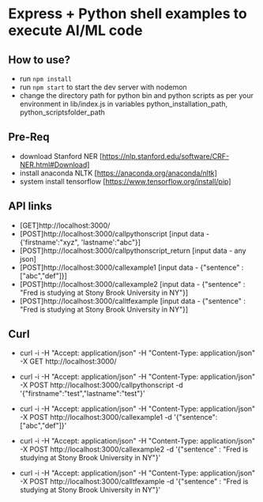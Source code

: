# Express + Python shell examples to execute AI/ML code

## How to use?
*  run `npm install`
* run `npm start` to start the dev server with nodemon
* change the directory path for python bin and python scripts as per your environment in lib/index.js in variables python_installation_path, python_scriptsfolder_path

## Pre-Req
* download Stanford NER [https://nlp.stanford.edu/software/CRF-NER.html#Download]
* install anaconda NLTK [https://anaconda.org/anaconda/nltk]
* system install tensorflow [https://www.tensorflow.org/install/pip]

## API links 
* [GET]http://localhost:3000/
* [POST]http://localhost:3000/callpythonscript   [input data - {'firstname':"xyz", 'lastname':"abc"}]
* [POST]http://localhost:3000/callpythonscript_return  [input data - any json]
* [POST]http://localhost:3000/callexample1  [input data - {"sentence" : ["abc","def"]}]
* [POST]http://localhost:3000/callexample2  [input data - {"sentence" : "Fred is studying at Stony Brook University in NY"}]
* [POST]http://localhost:3000/calltfexample  [input data - {"sentence" : "Fred is studying at Stony Brook University in NY"}]


## Curl
* curl -i -H "Accept: application/json" -H "Content-Type: application/json" -X GET http://localhost:3000/

* curl -i -H "Accept: application/json" -H "Content-Type: application/json" -X POST http://localhost:3000/callpythonscript  -d '{"firstname":"test","lastname":"test"}'

* curl -i -H "Accept: application/json" -H "Content-Type: application/json" -X POST http://localhost:3000/callexample1  -d '{"sentence":["abc","def"]}'

* curl -i -H "Accept: application/json" -H "Content-Type: application/json" -X POST http://localhost:3000/callexample2  -d '{"sentence" : "Fred is studying at Stony Brook University in NY"}'

* curl -i -H "Accept: application/json" -H "Content-Type: application/json" -X POST http://localhost:3000/calltfexample  -d '{"sentence" : "Fred is studying at Stony Brook University in NY"}'